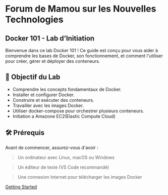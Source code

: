 # Forum de Mamou sur les Nouvelles Technologies
## Docker 101 - Lab d'Initiation

Bienvenue dans ce lab Docker 101 ! Ce guide est conçu pour vous aider à comprendre les bases de Docker, son fonctionnement, et comment l'utiliser pour créer, gérer et déployer des conteneurs.
##  🎯 Objectif du Lab
* Comprendre les concepts fondamentaux de Docker.
* Installer et configurer Docker.
* Construire et exécuter des conteneurs.
* Travailler avec les images Docker.
* Utiliser docker-compose pour orchestrer plusieurs conteneurs.
* Initiation a Amazone EC2(Elastic Compute Cloud)

## 🛠️ Prérequis
Avant de commencer, assurez-vous d'avoir :
>Un ordinateur avec Linux, macOS ou Windows

>Un éditeur de texte (VS Code recommandé)

>Une connexion Internet pour télécharger les images Docker

[Getting Started](https://github.com/GuilavoguiPierre12345/fmnt-lab-docker-101/blob/main/docs/getting-started.md)

